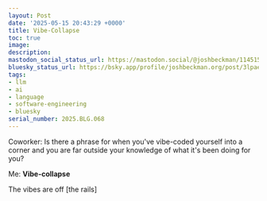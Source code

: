 ```yaml
---
layout: Post
date: '2025-05-15 20:43:29 +0000'
title: Vibe-Collapse
toc: true
image:
description:
mastodon_social_status_url: https://mastodon.social/@joshbeckman/114515896387755995
bluesky_status_url: https://bsky.app/profile/joshbeckman.org/post/3lpaevxhslk2g
tags:
- llm
- ai
- language
- software-engineering
- bluesky
serial_number: 2025.BLG.068
---
```

Coworker: Is there a phrase for when you've vibe-coded yourself into a corner and you are far outside your knowledge of what it's been doing for you?

Me: **Vibe-collapse**

The vibes are off [the rails]
